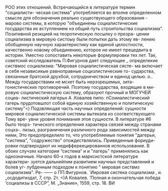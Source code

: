 РОО
этих отношений. Встречающийся в литературе термин "социалисти-
ческая система" употребляется во вполне определенном смысле
для обозначения реально существующего образования - марово
системы, в которую "объединены социалистические государства их
вступлением нэ общий путь строитольства социализма".
Позитивной резкцией на теоротическую посылку о презра-
цении социализма в мировую систоыу были попытки дать этому яв-
лению обобщенную научную характеристику как единой целостности,
качественно новому объединению, которое не имеет прецедвита
в истории. Уместно сопоставить некоторые формулировки тех лет.
Так, советский исследователь П.Фигурнов дает следующее _
определекие систвмос социализма: "Мировая социалистическая сясте-
ма включает в себя независикые равноправные социзлистические го-
сударства, связанные братской друхбой, сотрудничеством и единод
целью. о.. Между государствами не мсхет быть нерэзрешемых, зита-
гонистических противоречий. Поэтому государства, входящие в ми-
ровую социалистическую систему, образуют прочный и МОГУЧЕЙ социа-
листический лагерьн
А .Ковалев пипо: пСоииалистический гагерь прудотовшлот
собой единую хозяйственную и политическую систему"<)
Подзвлякщая часть научных определений: сущности мировоя
социалистической системы вытекала из соответствующего Тому вре-
увни уровня понимания этоя сущности. В литературе #6 было теорз-
тического определения характера связей между странами соцха-.
лизыз, разграничения различного рода зависимостей между ними,
Это предопределило то, что употребляемые понятия "дагерьи,
"система", "содружество" отождествлялись. Приведенные фориуди-
ровки подтверхдают их недиффереецированнов использование. В
обоих случзях категории “система” и и "лагерь" применялись как
однозначные.
Начало 60-х годов в марксистской литературе характери-
зуется дальнейпим развитием научных представлений и болев уг-
лубденным подходом к понятию " мировая систвмз социализма". Ре-
—— о
ПП.Фигурнов. `Иировая систека социализма , и. „осдодитиздат,
7, стр. 2т.
<)А Ковалев. ‘Полная и окончательчая победа ‘социализы в СССР”,
М. „Знание», 1559, стр. 18. ВИ
